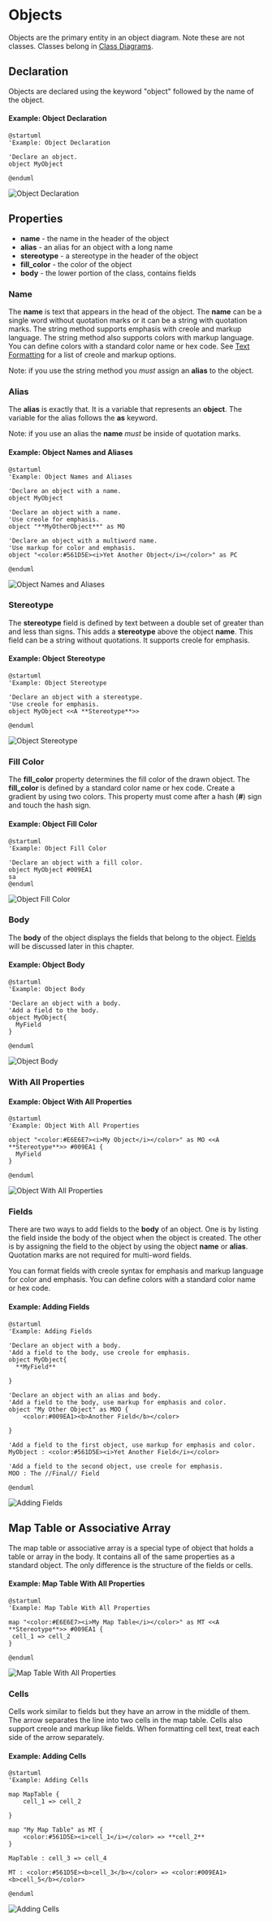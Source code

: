 # Objects

Objects are the primary entity in an object diagram. Note these are not classes. Classes belong in [Class Diagrams](../class-diagram/).&#x20;

## Declaration

Objects are declared using the keyword "object" followed by the name of the object.

#### Example: Object Declaration

```
@startuml
'Example: Object Declaration

'Declare an object.
object MyObject

@enduml
```

![Object Declaration](../../../../../.gitbook/assets/Objects01\_declaration.png)



## Properties

* **name** - the name in the header of the object
* **alias** - an alias for an object with a long name
* **stereotype** - a stereotype in the header of the object
* **fill\_color** - the color of the object
* **body** - the lower portion of the class, contains fields

### Name

The **name** is text that appears in the head of the object. The **name** can be a single word without quotation marks or it can be a string with quotation marks. The string method supports emphasis with creole and markup language. The string method also supports colors with markup language. You can define colors with a standard color name or hex code. See [Text Formatting](../text-formatting.md) for a list of creole and markup options.

Note: if you use the string method you _must_ assign an **alias** to the object.

### Alias

The **alias** is exactly that. It is a variable that represents an **object**. The variable for the alias follows the **as** keyword.

Note: if you use an alias the **name** _must_ be inside of quotation marks.

#### Example: Object Names and Aliases

```
@startuml
'Example: Object Names and Aliases

'Declare an object with a name.
object MyObject

'Declare an object with a name.
'Use creole for emphasis.
object "**MyOtherObject**" as MO

'Declare an object with a multiword name.
'Use markup for color and emphasis.
object "<color:#561D5E><i>Yet Another Object</i></color>" as PC

@enduml
```

![Object Names and Aliases](../../../../../.gitbook/assets/Objects02\_name.png)

### Stereotype

The **stereotype** field is defined by text between a double set of greater than and less than signs. This adds a **stereotype** above the object **name**. This field can be a string without quotations. It supports creole for emphasis.

#### Example: Object Stereotype

```
@startuml
'Example: Object Stereotype

'Declare an object with a stereotype.
'Use creole for emphasis.
object MyObject <<A **Stereotype**>>

@enduml
```

![Object Stereotype](../../../../../.gitbook/assets/Objects04\_stereotype.png)

### Fill Color

The **fill\_color** property determines the fill color of the drawn object. The **fill\_color** is defined by a standard color name or hex code. Create a gradient by using two colors. This property must come after a hash (**#**) sign and touch the hash sign.

#### Example: Object Fill Color

```
@startuml
'Example: Object Fill Color

'Declare an object with a fill color.
object MyObject #009EA1
sa
@enduml
```

![Object Fill Color](../../../../../.gitbook/assets/Objects05\_fill\_color.png)

### Body

The **body** of the object displays the fields that belong to the object. [Fields](objects.md#adding-fields) will be discussed later in this chapter.

#### Example: Object Body

```
@startuml
'Example: Object Body

'Declare an object with a body.
'Add a field to the body.
object MyObject{
  MyField
}

@enduml
```

![Object Body](../../../../../.gitbook/assets/Objects06\_body.png)

### With All Properties

#### Example: Object With All Properties

```
@startuml
'Example: Object With All Properties

object "<color:#E6E6E7><i>My Object</i></color>" as MO <<A **Stereotype**>> #009EA1 {
  MyField
}

@enduml
```

![Object With All Properties](../../../../../.gitbook/assets/Objects007\_all\_props.png)

### Fields

There are two ways to add fields to the **body** of an object. One is by listing the field inside the body of the object when the object is created. The other is by assigning the field to the object by using the object **name** or **alias**. Quotation marks are not required for multi-word fields.&#x20;

You can format fields with creole syntax for emphasis and markup language for color and emphasis. You can define colors with a standard color name or hex code.

#### Example: Adding Fields

```
@startuml
'Example: Adding Fields

'Declare an object with a body.
'Add a field to the body, use creole for emphasis.
object MyObject{
  **MyField**
  
}

'Declare an object with an alias and body.
'Add a field to the body, use markup for emphasis and color.
object "My Other Object" as MOO {
    <color:#009EA1><b>Another Field</b></color>

}

'Add a field to the first object, use markup for emphasis and color.
MyObject : <color:#561D5E><i>Yet Another Field</i></color>

'Add a field to the second object, use creole for emphasis.
MOO : The //Final// Field

@enduml
```

![Adding Fields](<../../../../../.gitbook/assets/Objects08\_fields (1).png>)

## Map Table or Associative Array

The map table or associative array is a special type of object that holds a table or array in the body. It contains all of the same properties as a standard object. The only difference is the structure of the fields or cells.

#### Example: Map Table With All Properties

```
@startuml
'Example: Map Table With All Properties

map "<color:#E6E6E7><i>My Map Table</i></color>" as MT <<A **Stereotype**>> #009EA1 {
 cell_1 => cell_2 
}

@enduml
```

![Map Table With All Properties](../../../../../.gitbook/assets/MapArray01declaration.png)

### Cells

Cells work similar to fields but they have an arrow in the middle of them. The arrow separates the line into two cells in the map table. Cells also support creole and markup like fields. When formatting cell text, treat each side of the arrow separately.

#### Example: Adding Cells

```
@startuml
'Example: Adding Cells

map MapTable {
    cell_1 => cell_2

}

map "My Map Table" as MT {
    <color:#561D5E><i>cell_1</i></color> => **cell_2**
}

MapTable : cell_3 => cell_4

MT : <color:#561D5E><b>cell_3</b></color> => <color:#009EA1><b>cell_5</b></color>

@enduml
```

![Adding Cells](../../../../../.gitbook/assets/MapArray02\_cells.png)

